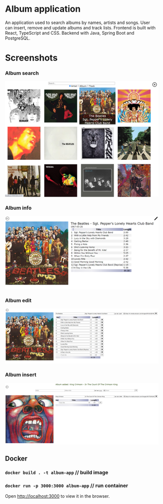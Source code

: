 # Album application

An application used to search albums by names, artists and songs. User can insert, remove and update albums and track lists. Frontend is built with React, TypeScript and CSS. Backend with Java, Spring Boot and PostgreSQL. 

# Screenshots

### Album search

<img src="readmeImages/search.png" width="600">

### Album info

<img src="readmeImages/info.png" width="600">

### Album edit

<img src="readmeImages/edit.png" width="800">

### Album insert

<img src="readmeImages/insert.png" width="800">

## Docker
### `docker build . -t album-app` // build image
### `docker run -p 3000:3000 album-app` // run container

Open [http://localhost:3000](http://localhost:3000) to view it in the browser.